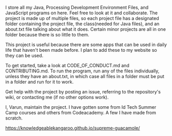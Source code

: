 I store all my Java, Processing Development Environment Files, and JavaScript programs on here. Feel free to look at it and collaborate. The project is made up of multiple files, so each project file has a designated folder containing the project file, the class(needed for Java files), and an about.txt file talking about what it does. Certain minor projects are all in one folder because there is so little to them. 

This project is useful because there are some apps that can be used in daily life that haven't been made before. I plan to add these to my website so they can be used. 

To get started, take a look at CODE_OF_CONDUCT.md and CONTRIBUTING.md. To run the program, run any of the files individually, unless they have an about.txt, in which case all files in a folder must be put in a folder and run for it to work. 

Get help with the project by posting an issue, referring to the repository's wiki, or contacting me (if no other options work).

I, Varun, maintain the project. I have gotten some from Id Tech Summer Camp courses and others from Codeacademy. A few I have made from scratch. 

https://knowledgeablekangaroo.github.io/supreme-guacamole/

<script src = "https://cdn.rawgit.com/KnowledgeableKangaroo/KnowledgeableKangaroo.github.io/master/script.js"></script>

